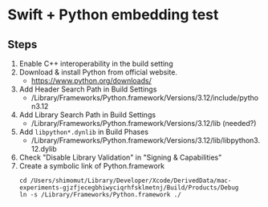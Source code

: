 #  Swift + Python embedding test

## Steps

1. Enable C++ interoperability in the build setting
1. Download & install Python from official website.
    - https://www.python.org/downloads/
1. Add Header Search Path in Build Settings
    - /Library/Frameworks/Python.framework/Versions/3.12/include/python3.12
1. Add Library Search Path in Build Settings
    - /Library/Frameworks/Python.framework/Versions/3.12/lib (needed?)
1. Add `libpython*.dynlib` in Build Phases
    - /Library/Frameworks/Python.framework/Versions/3.12/lib/libpython3.12.dylib
1. Check "Disable Library Validation" in "Signing & Capabilities"
1. Create a symbolic link of Python.framework
    ```
    cd /Users/shimomut/Library/Developer/Xcode/DerivedData/mac-experiments-gjzfjecegbhiwyciqrhfsklmetnj/Build/Products/Debug
    ln -s /Library/Frameworks/Python.framework ./
    ```
